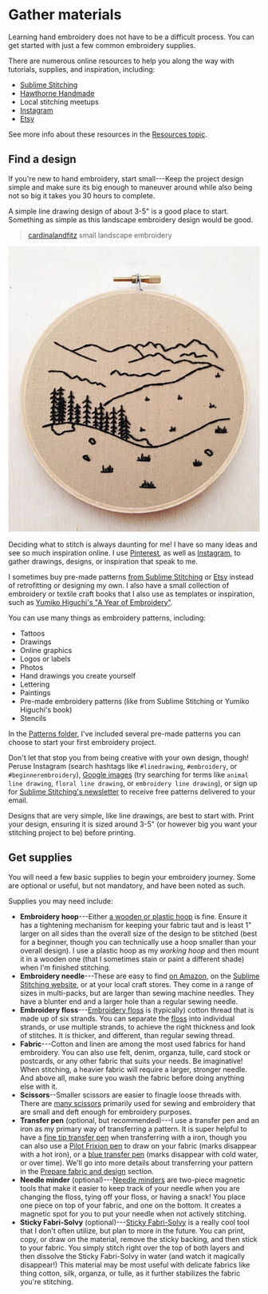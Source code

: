 # Gather materials

Learning hand embroidery does not have to be a difficult process. You can get started with just a few common embroidery supplies.

There are numerous online resources to help you along the way with tutorials, supplies, and inspiration, including:

*  [Sublime Stitching](https://sublimestitching.com/)
*  [Hawthorne Handmade](https://www.hawthornhandmade.com/)
*  Local stitching meetups
*  [Instagram](https://www.instagram.com/explore/tags/embroidery/)
*  [Etsy](https://www.etsy.com/search?q=embroidery%20pattern)

See more info about these resources in the [Resources topic](/resources.md).

## Find a design

If you're new to hand embroidery, start small---Keep the project design simple and make sure its big enough to maneuver around while also being not so big it takes you 30 hours to complete.

A simple line drawing design of about 3-5" is a good place to start. Something as simple as this landscape embroidery design would be good.

> [cardinalandfitz](https://www.etsy.com/shop/cardinalandfitz?ref=l2-shopheader-name) small landscape embroidery

![cardinalandfitz embroidery](/images/prepare_finddesign.jpg)

Deciding what to stitch is always daunting for me! I have so many ideas and see so much inspiration online. I use [Pinterest](https://www.pinterest.com/shrie/stitchery/), as well as [Instagram](https://www.instagram.com/shrielenee/saved/), to gather drawings, designs, or inspiration that speak to me.

I sometimes buy pre-made patterns [from Sublime Stitching](https://sublimestitching.com/collections/hand-embroidery-patterns) or [Etsy](https://www.etsy.com/search?q=embroidery%20pattern) instead of retrofitting or designing my own. I also have a small collection of embroidery or textile craft books that I also use as templates or inspiration, such as [Yumiko Higuchi's "A Year of Embroidery"](https://www.amazon.com/Year-Embroidery-Month-Month-Collection/dp/1611804728/ref=sr_1_3?crid=1KBLR8ZPCPS8U&dchild=1&keywords=yumiko+higuchi&qid=1585332284&sprefix=yumiko+%2Caps%2C168&sr=8-3).

You can use many things as embroidery patterns, including:

*  Tattoos
*  Drawings
*  Online graphics
*  Logos or labels
*  Photos
*  Hand drawings you create yourself
*  Lettering
*  Paintings
*  Pre-made embroidery patterns (like from Sublime Stitching or Yumiko Higuchi's book)
*  Stencils

In the [Patterns folder](/patterns), I've included several pre-made patterns you can choose to start your first embroidery project.

Don't let that stop you from being creative with your own design, though! Peruse Instagram (search hashtags like `#linedrawing`, `#embroidery`, or `#beginnerembroidery`), [Google images](https://images.google.com/?gws_rd=ssl) (try searching for terms like `animal line drawing`, `floral line drawing`, or `embroidery line drawing`), or sign up for [Sublime Stitching's newsletter](https://sublimestitching.com/pages/join) to receive free patterns delivered to your email.

Designs that are very simple, like line drawings, are best to start with. Print your design, ensuring it is sized around 3-5" (or however big you want your stitching project to be) before printing.

## Get supplies

You will need a few basic supplies to begin your embroidery journey. Some are optional or useful, but not mandatory, and have been noted as such.

Supplies you may need include:

*  **Embroidery hoop**---Either [a wooden or plastic hoop](https://sublimestitching.com/collections/type-hoops) is fine. Ensure it has a tightening mechanism for keeping your fabric taut and is least 1" larger on all sides than the overall size of the design to be stitched (best for a beginner, though you can technically use a hoop smaller than your overall design). I use a plastic hoop as my _working hoop_ and then mount it in a wooden one (that I sometimes stain or paint a different shade) when I'm finished stitching.
*  **Embroidery needle**---These are easy to find [on Amazon](https://www.amazon.com/s?k=embroidery+needle&ref=nb_sb_noss_2), on the [Sublime Stitching website](https://sublimestitching.com/collections/needles), or at your local craft stores. They come in a range of sizes in multi-packs, but are larger than sewing machine needles. They have a blunter end and a larger hole than a regular sewing needle.
*  **Embroidery floss**---[Embroidery floss](https://sublimestitching.com/collections/threads-sublime-floss) is (typically) cotton thread that is made up of six strands. You can separate the [floss](https://www.amazon.com/s?k=embroidery+floss&ref=nb_sb_noss_2) into individual strands, or use multiple strands, to achieve the right thickness and look of stitches. It is thicker, and different, than regular sewing thread.
*  **Fabric**---Cotton and linen are among the most used fabrics for hand embroidery. You can also use felt, denim, organza, tulle, card stock or postcards, or any other fabric that suits your needs. Be imaginative! When stitching, a heavier fabric will require a larger, stronger needle. And above all, make sure you wash the fabric before doing anything else with it.
*  **Scissors**--Smaller scissors are easier to finagle loose threads with. There are [many scissors](https://sublimestitching.com/collections/type-scissors) primarily used for sewing and embroidery that are small and deft enough for embroidery purposes.
*  **Transfer pen** (optional, but recommended)---I use a transfer pen and an iron as my primary way of transferring a pattern. It is super helpful to have a [fine tip transfer pen](https://sublimestitching.com/collections/special-tools/products/transfer-pen) when transferring with a iron, though you can also use a [Pilot Frixion pen](https://www.amazon.com/Pilot-FriXion-Erasable-3-Pack-31578/dp/B004JXHTDK/ref=sr_1_5?dchild=1&keywords=erasable+pen&qid=1585339472&sr=8-5) to draw on your fabric (marks disappear with a hot iron), or a [blue transfer pen](https://www.amazon.com/DMC-U1539-Embroidery-Transfer-Blue/dp/B000W5HTX4/ref=sr_1_4?dchild=1&keywords=embroidery+transfer+pen&qid=1585339431&sr=8-4) (marks disappear with cold water, or over time). We'll go into more details about transferring your pattern in the [Prepare fabric and design](#prepare-fabric-and-design) section.
*  **Needle minder** (optional)---[Needle minders](https://www.amazon.com/s?k=needle+minder&ref=nb_sb_noss_2) are two-piece magnetic tools that make it easier to keep track of your needle when you are changing the floss, tying off your floss, or having a snack! You place one piece on top of your fabric, and one on the bottom. It creates a magnetic spot for you to put your needle when not actively stitching.
*  **Sticky Fabri-Solvy** (optional)---[Sticky Fabri-Solvy](https://www.amazon.com/Sulky-Sticky-Fabri-Solvy-Stabilizer-8-5/dp/B004R2B3NU/ref=sr_1_26?dchild=1&keywords=embroidery+transfer+pen&qid=1585339431&sr=8-26) is a really cool tool that I don't often utilize, but plan to more in the future. You can print, copy, or draw on the material, remove the sticky backing, and then stick to your fabric. You simply stitch right over the top of both layers and then dissolve the Sticky Fabri-Solvy in water (and watch it magically disappear!) This material may be most useful with delicate fabrics like thing cotton, silk, organza, or tulle, as it further stabilizes the fabric you're stitching.
